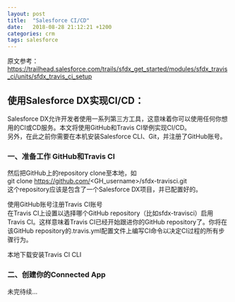 ```yaml
---
layout: post
title:  "Salesforce CI/CD"
date:   2018-08-28 21:12:21 +1200
categories: crm
tags: salesforce
---
```

原文参考：https://trailhead.salesforce.com/trails/sfdx_get_started/modules/sfdx_travis_ci/units/sfdx_travis_ci_setup

## 使用Salesforce DX实现CI/CD： 
Salesforce DX允许开发者使用一系列第三方工具，这意味着你可以使用任何你想用的CI或CD服务。本文将使用GitHub和Travis CI举例实现CI/CD。  
另外，在此之前你需要在本机安装Salesforce CLI、Git，并注册了GitHub账号。  


### 一、准备工作 GitHub和Travis CI  
然后把GitHub上的repository clone至本地，如  
git clone https://github.com/<GH_username>/sfdx-travisci.git  
这个repository应该是包含了一个Salesforce DX项目，并已配置好的。  

使用GitHub账号注册Travis CI账号  
在Travis CI上设置以选择哪个GitHub repository（比如sfdx-travisci）启用Travis CI。这样意味着Travis CI已经开始跟进你的GitHub repository了。你将在该GitHub repository的.travis.yml配置文件上编写CI命令以决定CI过程的所有步骤行为。  

本地下载安装Travis CI CLI


### 二、创建你的Connected App  



未完待续...